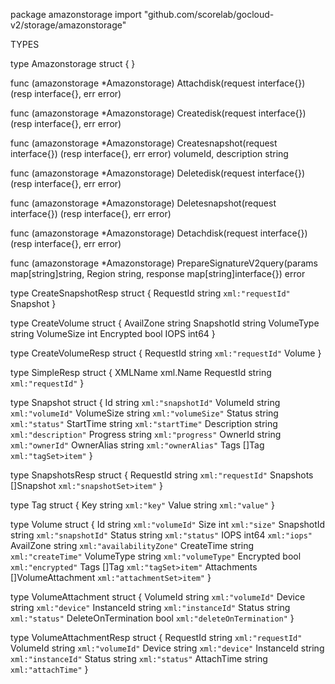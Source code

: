 package amazonstorage
    import "github.com/scorelab/gocloud-v2/storage/amazonstorage"


TYPES

type Amazonstorage struct {
}

func (amazonstorage *Amazonstorage) Attachdisk(request interface{}) (resp interface{}, err error)

func (amazonstorage *Amazonstorage) Createdisk(request interface{}) (resp interface{}, err error)

func (amazonstorage *Amazonstorage) Createsnapshot(request interface{}) (resp interface{}, err error)
    volumeId, description string

func (amazonstorage *Amazonstorage) Deletedisk(request interface{}) (resp interface{}, err error)

func (amazonstorage *Amazonstorage) Deletesnapshot(request interface{}) (resp interface{}, err error)

func (amazonstorage *Amazonstorage) Detachdisk(request interface{}) (resp interface{}, err error)

func (amazonstorage *Amazonstorage) PrepareSignatureV2query(params map[string]string, Region string, response map[string]interface{}) error

type CreateSnapshotResp struct {
    RequestId string `xml:"requestId"`
    Snapshot
}

type CreateVolume struct {
    AvailZone  string
    SnapshotId string
    VolumeType string
    VolumeSize int
    Encrypted  bool
    IOPS       int64
}

type CreateVolumeResp struct {
    RequestId string `xml:"requestId"`
    Volume
}

type SimpleResp struct {
    XMLName   xml.Name
    RequestId string `xml:"requestId"`
}

type Snapshot struct {
    Id          string `xml:"snapshotId"`
    VolumeId    string `xml:"volumeId"`
    VolumeSize  string `xml:"volumeSize"`
    Status      string `xml:"status"`
    StartTime   string `xml:"startTime"`
    Description string `xml:"description"`
    Progress    string `xml:"progress"`
    OwnerId     string `xml:"ownerId"`
    OwnerAlias  string `xml:"ownerAlias"`
    Tags        []Tag  `xml:"tagSet>item"`
}

type SnapshotsResp struct {
    RequestId string     `xml:"requestId"`
    Snapshots []Snapshot `xml:"snapshotSet>item"`
}

type Tag struct {
    Key   string `xml:"key"`
    Value string `xml:"value"`
}

type Volume struct {
    Id          string             `xml:"volumeId"`
    Size        int                `xml:"size"`
    SnapshotId  string             `xml:"snapshotId"`
    Status      string             `xml:"status"`
    IOPS        int64              `xml:"iops"`
    AvailZone   string             `xml:"availabilityZone"`
    CreateTime  string             `xml:"createTime"`
    VolumeType  string             `xml:"volumeType"`
    Encrypted   bool               `xml:"encrypted"`
    Tags        []Tag              `xml:"tagSet>item"`
    Attachments []VolumeAttachment `xml:"attachmentSet>item"`
}

type VolumeAttachment struct {
    VolumeId            string `xml:"volumeId"`
    Device              string `xml:"device"`
    InstanceId          string `xml:"instanceId"`
    Status              string `xml:"status"`
    DeleteOnTermination bool   `xml:"deleteOnTermination"`
}

type VolumeAttachmentResp struct {
    RequestId  string `xml:"requestId"`
    VolumeId   string `xml:"volumeId"`
    Device     string `xml:"device"`
    InstanceId string `xml:"instanceId"`
    Status     string `xml:"status"`
    AttachTime string `xml:"attachTime"`
}


